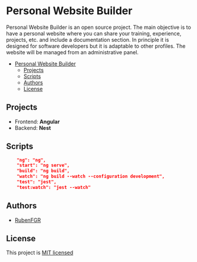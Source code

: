 # Personal Website Builder

Personal Website Builder is an open source project. The main objective is to have a personal website where you can share your training, experience, projects, etc. and include a documentation section. In principle it is designed for software developers but it is adaptable to other profiles. The website will be managed from an administrative panel.

- [Personal Website Builder](#personal-website-builder)
  - [Projects](#projects)
  - [Scripts](#scripts)
  - [Authors](#authors)
  - [License](#license)


## Projects

- Frontend: **Angular**
- Backend: **Nest**

## Scripts

```json
    "ng": "ng",
    "start": "ng serve",
    "build": "ng build",
    "watch": "ng build --watch --configuration development",
    "test": "jest",
    "test:watch": "jest --watch"
```

## Authors

- [RubenFGR](https://github.com/rubenfgr)

## License

This project is [MIT licensed](./LICENSE.md)


